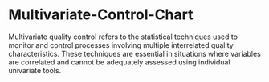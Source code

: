 # Multivariate-Control-Chart
Multivariate quality control refers to the statistical techniques used to monitor and control  processes involving multiple interrelated quality characteristics. These techniques are  essential in situations where variables are correlated and cannot be adequately assessed  using individual univariate tools. 
